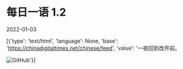 # 每日一语 1.2

2022-01-03

[{'type': 'text/html', 'language': None, 'base': 'https://chinadigitaltimes.net/chinese/feed', 'value': '一夜回到改开前。

![GitHub](https://chinadigitaltimes.net/chinese/files/2022/01/1.2.jpg)'}]